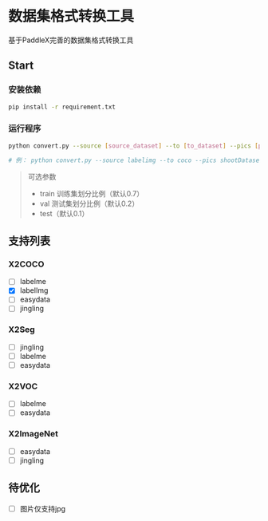 # 数据集格式转换工具

基于PaddleX完善的数据集格式转换工具

## Start

### 安装依赖

```bash
pip install -r requirement.txt
```

### 运行程序

```bash
python convert.py --source [source_dataset] --to [to_dataset] --pics [pics_dir] --annotations [annotations_dir] --save_dir [output_dir]

# 例： python convert.py --source labelimg --to coco --pics shootDataset --annotations shootDataset --save_dir coco
```

> 可选参数
> 
> - train 训练集划分比例（默认0.7）
> - val  测试集划分比例（默认0.2）
> - test（默认0.1）

## 支持列表

### X2COCO

- [ ] labelme
- [x] labelImg
- [ ] easydata
- [ ] jingling

### X2Seg

- [ ] jingling
- [ ] labelme
- [ ] easydata

### X2VOC

- [ ] labelme
- [ ] easydata

### X2ImageNet

- [ ] easydata
- [ ] jingling

## 待优化

- [ ] 图片仅支持jpg
